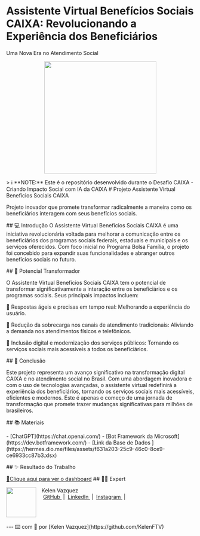 # Assistente Virtual Benefícios Sociais CAIXA: Revolucionando a Experiência dos Beneficiários
Uma Nova Era no Atendimento Social
<p align="center">
<img
    src="./assets/mascote.jpg"
    width="300"
/>
</p> 
<p align="center">
</p>
> ℹ️ **NOTE:** Este é o repositório desenvolvido durante o Desafio CAIXA - Criando Impacto Social com IA da CAIXA
# Projeto Assistente Virtual Benefícios Sociais CAIXA
</p>
Projeto inovador que promete transformar radicalmente a maneira como os beneficiários interagem com seus benefícios sociais.
</p>
## 💻 Introdução
O Assistente Virtual Benefícios Sociais CAIXA é uma iniciativa revolucionária voltada para melhorar a comunicação entre os beneficiários dos programas sociais federais, estaduais e municipais e os serviços oferecidos. Com foco inicial no Programa Bolsa Família, o projeto foi concebido para expandir suas funcionalidades e abranger outros benefícios sociais no futuro.
</p>
## 🤖 Potencial Transformador

O Assistente Virtual Benefícios Sociais CAIXA tem o potencial de transformar significativamente a interação entre os beneficiários e os programas sociais. Seus principais impactos incluem:
</p>
🤖        Respostas ágeis e precisas em tempo real: Melhorando a experiência do usuário.
</p>
🤖        Redução da sobrecarga nos canais de atendimento tradicionais: Aliviando a demanda nos atendimentos físicos e telefônicos.
</p>
🤖        Inclusão digital e modernização dos serviços públicos: Tornando os serviços sociais mais acessíveis a todos os beneficiários.
</p>
## 🚀  Conclusão
</p>
Este projeto representa um avanço significativo na transformação digital CAIXA e no atendimento social no Brasil. Com uma abordagem inovadora e com o uso de tecnologias avançadas, o assistente virtual redefinirá a experiência dos beneficiários, tornando os serviços sociais mais acessíveis, eficientes e modernos. Este é apenas o começo de uma jornada de transformação que promete trazer mudanças significativas para milhões de brasileiros.
</p>
## 📚 Materiais
</p>
- [ChatGPT](https://chat.openai.com/)
- [Bot Framework da Microsoft](https://dev.botframework.com/)
- [Link da Base de Dados ](https://hermes.dio.me/files/assets/f631a203-25c9-46c0-8ce9-ce6933cc87b3.xlsx)
</p>
## ✨ Resultado do Trabalho
</p>
<a href=https://raw.githubusercontent.com/KelenFTV/Planilhas-inteligentes/main/Planilha_financeira.xlsx title="View XLSX now"> 📕Clique aqui para ver  o dashboard</a>
## 👨‍💻 Expert
<p>
    <img
      align=left
      margin=10
      width=80
      src=https://avatars.githubusercontent.com/u/191724182?v=4
    />
    <p>&nbsp&nbsp&nbspKelen Vazquez<br>
    &nbsp&nbsp&nbsp
    <a
        href=https://github.com/KelenFTV>
        GitHub
    </a>
    &nbsp;|&nbsp;
    <a
        href=www.linkedin.com/in/kelen-vazquez-6>
        LinkedIn
    </a>
    &nbsp;|&nbsp;
    <a
        href=https://www.instagram.com/kelen.ferreira9/>
        Instagram
    </a>
    &nbsp;|&nbsp;</p>
</p>
<br/><br/>
<p>
---
⌨️ com 💜 por [Kelen Vazquez](https://github.com/KelenFTV)
